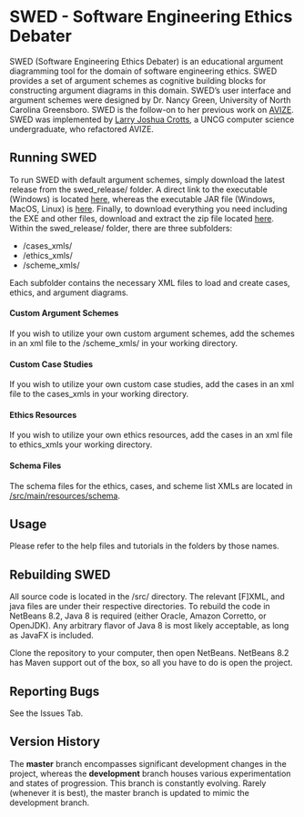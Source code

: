 
# SWED - Software Engineering Ethics Debater

SWED (Software Engineering Ethics Debater) is an educational argument diagramming tool for the domain of software engineering ethics. SWED provides a set of argument schemes as cognitive building blocks for constructing argument diagrams in this domain.  SWED’s user interface and argument schemes were designed by Dr. Nancy Green, University of North Carolina Greensboro.  SWED is the follow-on to her previous work on [AVIZE](https://github.com/greennl/AVIZE).  SWED was implemented by [Larry Joshua Crotts](https://www.github.com/JoshuaCrotts), a UNCG computer science undergraduate, who refactored AVIZE.

## Running SWED
To run SWED with default argument schemes, simply download the latest release from the swed_release/ folder. A direct link to the executable (Windows) is located [here](https://github.com/greennl/Ethics/blob/master/swed_release/SWED.exe), whereas the executable JAR file (Windows, MacOS, Linux) is [here](https://github.com/greennl/Ethics/blob/master/target/SWED-1.0.jar). Finally, to download everything you need including the EXE and other files, download and extract the zip file located [here](https://github.com/greennl/SWED/blob/master/swed_release/swed_release.zip). Within the swed_release/ folder, there are three subfolders: 

- /cases_xmls/
- /ethics_xmls/
- /scheme_xmls/

Each subfolder contains the necessary XML files to load and create cases, ethics, and argument diagrams.

#### Custom Argument Schemes

If you wish to utilize your own custom argument schemes, add the schemes in an xml file to the /scheme_xmls/ in your working directory.

#### Custom Case Studies

If you wish to utilize your own custom case studies, add the cases in an xml file to the cases_xmls in your working directory.

#### Ethics Resources

If you wish to utilize your own ethics resources, add the cases in an xml file to ethics_xmls your working directory.

#### Schema Files

The schema files for the ethics, cases, and scheme list XMLs are located in [/src/main/resources/schema](https://github.com/greennl/SWED/tree/master/src/main/resources/schema).

## Usage

Please refer to the help files and tutorials in the folders by those names.

## Rebuilding SWED

All source code is located in the /src/ directory. The relevant [F]XML, and java files are under their respective directories. To rebuild the code in NetBeans 8.2, Java 8 is required (either Oracle, Amazon Corretto, or OpenJDK). Any arbitrary flavor of Java 8 is most likely acceptable, as long as JavaFX is included.

Clone the repository to your computer, then open NetBeans. NetBeans 8.2 has Maven support out of the box, so all you have to do is open the project.

## Reporting Bugs

See the Issues Tab.

## Version History
The **master** branch encompasses significant development changes in the project, whereas the **development** branch houses various experimentation and states of progression. This branch is constantly evolving. Rarely (whenever it is best), the master branch is updated to mimic the development branch.
